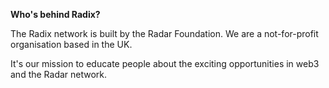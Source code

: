 **Who's behind Radix?**

The Radix network is built by the Radar Foundation. We are a not-for-profit organisation based in the UK.

It's our mission to educate people about the exciting opportunities in web3 and the Radar network.
